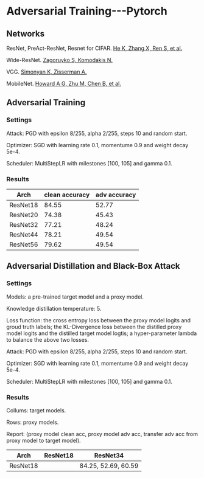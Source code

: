 # Adversarial Training---Pytorch

## Networks
ResNet, PreAct-ResNet, Resnet for CIFAR.
[He K, Zhang X, Ren S, et al.](https://arxiv.org/abs/1512.03385)

Wide-ResNet.
[Zagoruyko S, Komodakis N.](https://arxiv.org/abs/1605.07146)

VGG.
[Simonyan K, Zisserman A.](https://arxiv.org/abs/1409.1556)

MobileNet.
[Howard A G, Zhu M, Chen B, et al.](https://arxiv.org/abs/1704.04861)
## 

## Adversarial Training
### Settings
Attack: PGD with epsilon 8/255, alpha 2/255, steps 10 and random start.

Optimizer: SGD with learning rate 0.1, momentume 0.9 and weight decay 5e-4.

Scheduler: MultiStepLR with milestones [100, 105] and gamma 0.1.
### Results
|Arch|clean accuracy| adv accuracy|
|----|----|----|
|ResNet18|84.55|52.77|
|ResNet20|74.38|45.43|
|ResNet32|77.21|48.24|
|ResNet44|78.21|49.54|
|ResNet56|79.62|49.54|

## Adversarial Distillation and Black-Box Attack
### Settings
Models: a pre-trained target model and a proxy model.

Knowledge distillation temperature: 5.

Loss function: the cross entropy loss between the proxy model logits and groud truth labels; 
the KL-Divergence loss between the distilled proxy model logits and the distilled target model logtis;
a hyper-parameter lambda to balance the above two losses.

Attack: PGD with epsilon 8/255, alpha 2/255, steps 10 and random start.

Optimizer: SGD with learning rate 0.1, momentume 0.9 and weight decay 5e-4.

Scheduler: MultiStepLR with milestones [100, 105] and gamma 0.1.

### Results
Collums: target models.

Rows: proxy models.

Report: (proxy model clean acc, proxy model adv acc, transfer adv acc from proxy model to target model).

|Arch|ResNet18| ResNet34|
|----|----|----|
|ResNet18||84.25, 52.69, 60.59|

